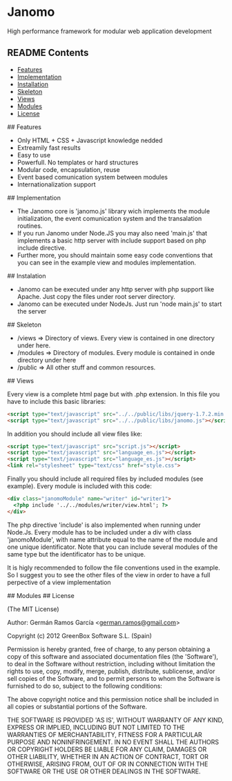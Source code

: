 Janomo
======

High performance framework for modular web application development

## README Contents

- [Features](#a1)
- [Implementation](#a2)
- [Installation](#a3)
- [Skeleton](#a4)
- [Views](#a5)
- [Modules](#a6)
- [License](#a7)

<a name="a1"/>
## Features

  - Only HTML + CSS + Javascript knowledge nedded
  - Extreamily fast results
  - Easy to use
  - Powerfull. No templates or hard structures
  - Modular code, encapsulation, reuse
  - Event based comunication system between modules
  - Internationalization support

<a name="a2"/>
## Implementation

  - The Janomo core is 'janomo.js' library wich implements the module initialization, the event comunication system and the transalation routines.
  - If you run Janomo under Node.JS you may also need 'main.js' that implements a basic http server with include support based on php include directive.
  - Further more, you should maintain some easy code conventions that you can see in the example view and modules implementation.

<a name="a3"/>
## Instalation

  - Janomo can be executed under any http server with php support like Apache. Just copy the files under root server directory.
  - Janomo can be executed under NodeJs. Just run 'node main.js' to start the server

<a name="a4"/>
## Skeleton

  - /views => Directory of views. Every view is contained in one directory under here.
  - /modules => Directory of modules. Every module is contained in onde directory under here
  - /public => All other stuff and common resources.

<a name="a5"/>
## Views

Every view is a complete html page but with .php extension. In this file you have to include this basic libraries:
```html
<script type="text/javascript" src="../../public/libs/jquery-1.7.2.min.js"></script>
<script type="text/javascript" src="../../public/libs/janomo.js"></script>
```
In addition you should include all view files like:
```html
<script type="text/javascript" src="script.js"></script>
<script type="text/javascript" src="language_en.js"></script>
<script type="text/javascript" src="language_es.js"></script>
<link rel="stylesheet" type="text/css" href="style.css">
```
Finally you should include all required files by included modules (see example). Every module is included with this code:
```html
<div class="janomoModule" name="writer" id="writer1">
  <?php include '../../modules/writer/view.html'; ?>
</div>
```
The php directive 'include' is also implemented when running under Node.Js.
Every module has to be included under a div with class 'janomoModule', with name attribute equal to the name of the module and one unique identificator. Note that you can include several modules of the same type but the identificator has to be unique.

It is higly recommended to follow the file conventions used in the example. So I suggest you to see the other files of the view in order to have a full perpective of a view implementation

<a name="a6"/>
## Modules

<a name="a7"/>
## License

(The MIT License)

Author: Germán Ramos García &lt;german.ramos@gmail.com&gt;

Copyright (c) 2012 GreenBox Software S.L. (Spain) 

Permission is hereby granted, free of charge, to any person obtaining
a copy of this software and associated documentation files (the
'Software'), to deal in the Software without restriction, including
without limitation the rights to use, copy, modify, merge, publish,
distribute, sublicense, and/or sell copies of the Software, and to
permit persons to whom the Software is furnished to do so, subject to
the following conditions:

The above copyright notice and this permission notice shall be
included in all copies or substantial portions of the Software.

THE SOFTWARE IS PROVIDED 'AS IS', WITHOUT WARRANTY OF ANY KIND,
EXPRESS OR IMPLIED, INCLUDING BUT NOT LIMITED TO THE WARRANTIES OF
MERCHANTABILITY, FITNESS FOR A PARTICULAR PURPOSE AND NONINFRINGEMENT.
IN NO EVENT SHALL THE AUTHORS OR COPYRIGHT HOLDERS BE LIABLE FOR ANY
CLAIM, DAMAGES OR OTHER LIABILITY, WHETHER IN AN ACTION OF CONTRACT,
TORT OR OTHERWISE, ARISING FROM, OUT OF OR IN CONNECTION WITH THE
SOFTWARE OR THE USE OR OTHER DEALINGS IN THE SOFTWARE.

